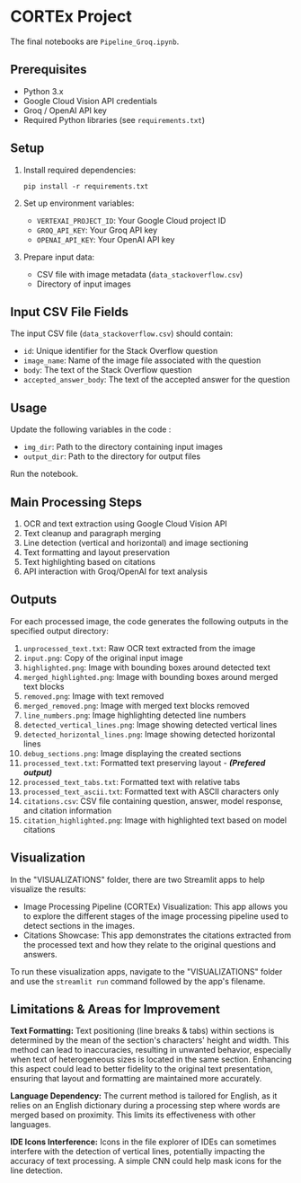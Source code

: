 # CORTEx Project

The final notebooks are `Pipeline_Groq.ipynb`.

## Prerequisites

- Python 3.x
- Google Cloud Vision API credentials
- Groq / OpenAI API key
- Required Python libraries (see `requirements.txt`)

## Setup

1. Install required dependencies:
   ```
   pip install -r requirements.txt
   ```

2. Set up environment variables:
   - `VERTEXAI_PROJECT_ID`: Your Google Cloud project ID
   - `GROQ_API_KEY`: Your Groq API key
   - `OPENAI_API_KEY`: Your OpenAI API key

3. Prepare input data:
   - CSV file with image metadata (`data_stackoverflow.csv`)
   - Directory of input images

## Input CSV File Fields

The input CSV file (`data_stackoverflow.csv`) should contain:
- `id`: Unique identifier for the Stack Overflow question
- `image_name`: Name of the image file associated with the question
- `body`: The text of the Stack Overflow question
- `accepted_answer_body`: The text of the accepted answer for the question

## Usage

Update the following variables in the code :
- `img_dir`: Path to the directory containing input images
- `output_dir`: Path to the directory for output files

Run the notebook.

## Main Processing Steps

1. OCR and text extraction using Google Cloud Vision API
2. Text cleanup and paragraph merging
3. Line detection (vertical and horizontal) and image sectioning
4. Text formatting and layout preservation
5. Text highlighting based on citations
6. API interaction with Groq/OpenAI for text analysis

## Outputs

For each processed image, the code generates the following outputs in the specified output directory:

1. `unprocessed_text.txt`: Raw OCR text extracted from the image
2. `input.png`: Copy of the original input image
3. `highlighted.png`: Image with bounding boxes around detected text
4. `merged_highlighted.png`: Image with bounding boxes around merged text blocks
5. `removed.png`: Image with text removed
6. `merged_removed.png`: Image with merged text blocks removed
7. `line_numbers.png`: Image highlighting detected line numbers
8. `detected_vertical_lines.png`: Image showing detected vertical lines
9. `detected_horizontal_lines.png`: Image showing detected horizontal lines
10. `debug_sections.png`: Image displaying the created sections
11. `processed_text.txt`: Formatted text preserving layout - ***(Prefered output)***
12. `processed_text_tabs.txt`: Formatted text with relative tabs
13. `processed_text_ascii.txt`: Formatted text with ASCII characters only
14. `citations.csv`: CSV file containing question, answer, model response, and citation information
15. `citation_highlighted.png`: Image with highlighted text based on model citations

## Visualization
In the "VISUALIZATIONS" folder, there are two Streamlit apps to help visualize the results:

- Image Processing Pipeline (CORTEx) Visualization: This app allows you to explore the different stages of the image processing pipeline used to detect sections in the images.
- Citations Showcase: This app demonstrates the citations extracted from the processed text and how they relate to the original questions and answers.

To run these visualization apps, navigate to the "VISUALIZATIONS" folder and use the ``streamlit run`` command followed by the app's filename.

## Limitations & Areas for Improvement
**Text Formatting:** Text positioning (line breaks & tabs) within sections is determined by the mean of the section's characters' height and width. This method can lead to inaccuracies, resulting in unwanted behavior, especially when text of heterogeneous sizes is located in the same section. Enhancing this aspect could lead to better fidelity to the original text presentation, ensuring that layout and formatting are maintained more accurately. 

**Language Dependency:** The current method is tailored for English, as it relies on an English dictionary during a processing step where words are merged based on proximity. This limits its effectiveness with other languages.

**IDE Icons Interference:** Icons in the file explorer of IDEs can sometimes interfere with the detection of vertical lines, potentially impacting the accuracy of text processing. A simple CNN could help mask icons for the line detection.

